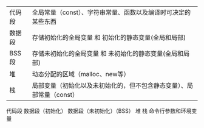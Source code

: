 |||
|-|-|
|代码段|全局常量（const）、字符串常量、函数以及编译时可决定的某些东西|
|数据段|存储初始化的全局变量 和 初始化的静态变量(全局和局部)|
|BSS段|存储未初始化的全局变量 和 未初始化的静态变量(全局和局部)|
|堆|动态分配的区域（malloc、new等）|
|栈|局部变量（初始化以及未初始化的，但不包含静态变量）、局部常量（const）|


代码段
数据段（初始化）
数据段（未初始化）（BSS）
堆
栈
命令行参数和环境变量
